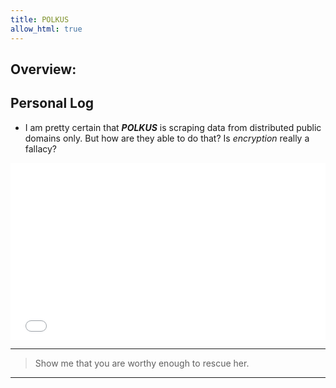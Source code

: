 ```yaml
---
title: POLKUS
allow_html: true
---
```


## Overview:

## Personal Log

- I am pretty certain that **_POLKUS_** is scraping data from distributed public domains only.
But how are they able to do that? Is _encryption_ really a fallacy?
<div style="position:relative; padding-bottom:56.25%; height:0; overflow:hidden;">
  <iframe
    src="/graph/index.html"
    style="position:absolute; top:0; left:0; width:100%; height:100%; border:none;"
    loading="lazy"
  ></iframe>
</div>

---

> Show me that you are worthy enough to rescue her.

---
